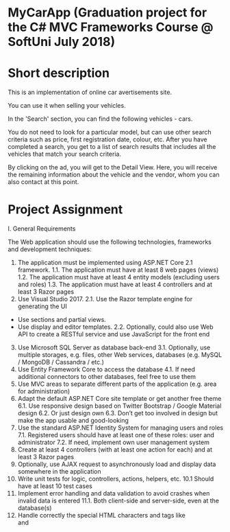 # MyCarApp (Graduation project for the C# MVC Frameworks Course @ SoftUni July 2018)

# Short description

This is an implementation of online car avertisements site.

You can use it when selling your vehicles. 

In the 'Search' section, you can find the following vehicles - cars.

You do not need to look for a particular model, but can use other search criteria such as price, first registration date, colour, etc.
After you have completed a search, you get to a list of search results that includes all the vehicles that match your search criteria. 

By clicking on the ad, you will get to the Detail View. Here, you will receive the remaining information about the vehicle and the vendor, whom you can also contact at this point.

# Project Assignment 

I.	General Requirements

The Web application should use the following technologies, frameworks and development techniques:
1.	The application must be implemented using ASP.NET Core 2.1 framework.
1.1.	 The application must have at least 8 web pages (views)
1.2.	The application must have at least 4 entity models (excluding users and roles)
1.3.	The application must have at least 4 controllers and at least 3 Razor pages
2.	Use Visual Studio 2017.
2.1.	Use the Razor template engine for generating the UI
-	Use sections and partial views.
-	Use display and editor templates.
2.2.	Optionally, could also use Web API to create a RESTful service and use JavaScript for
the front end 
3.	Use Microsoft SQL Server as database back-end
3.1.	Optionally, use multiple storages, e.g. files, other Web services, databases (e.g. MySQL / MongoDB / Cassandra / etc.)
4.	Use Entity Framework Core to access the database
4.1.	If need additional connectors to other databases, feel free to use them
5.	Use MVC areas to separate different parts of the application (e.g. area for administration)
6.	Adapt the default ASP.NET Core site template or get another free theme
6.1.	Use responsive design based on Twitter Bootstrap / Google Material design
6.2.	Or just design own
6.3.	Don’t get too involved in design but make the app usable and good-looking
7.	Use the standard ASP.NET Identity System for managing users and roles
7.1.	Registered users should have at least one of these roles: user and administrator
7.2.	If need, implement own user management system
8.	Create at least 4 controllers (with at least one action for each) and at least 3 Razor pages
9.	Optionally, use AJAX request to asynchronously load and display data somewhere in the application
10.	Write unit tests for logic, controllers, actions, helpers, etc.
10.1	Should have at least 10 test cases
11.	Implement error handling and data validation to avoid crashes when invalid data is entered
11.1.	Both client-side and server-side, even at the database(s)
12.	Handle correctly the special HTML characters and tags like <br /> and <script> (escape special characters)
13.	Use Dependency Injection
13.1.	The built-in one in ASP.NET Core is perfectly fine
14.	Optionally, use AutoМapping
15.	Prevent from security vulnerabilities like SQL Injection, XSS, CSRF, parameter tampering, etc.
14.	Additional Requirements
1.	Follow the best practices for Object Oriented design and high-quality code for the Web application:
o	Use the OOP principles properly: data encapsulation, inheritance, abstraction and polymorphism
-	Use exception handling properly
-	Follow the principles of strong cohesion and loose coupling
-	Correctly format and structure code, name identifiers and make the code readable
2.	Make the user interface (UI) good-looking and easy to use
3.	Support all major modern Web browsers
-	Optionally, make the site as responsive as possible – think about tablets and smartphones
4.	Use caching where appropriate
5.	Use a source control system by choice, e.g. GitHub, BitBucket
-	Submit a link to public source code repository
15.	Public Project Defense
Each student will have to deliver a public defense of its work in front of a trainer. 
Students will have only 10 minutes for the following:
-	Demonstrate how the application works (very shortly)
-	Show the source code and explain how it works
-	Answer questions related to the project (and best practices in general)
16.	Bonuses
1.	Anything that is not described in the assignment is a bonus if it has some practical use
2.	Examples
-	Use SignalR communication somewhere in the application.
-	Host the application in a cloud environment, e.g. in AppHarbor or Azure
-	Use a file storage cloud API, e.g. Dropbox, Google Drive or other for storing the files
-	Use of features of HTML 5 like Geolocation, Local Storage, SVG, Canvas, etc.
